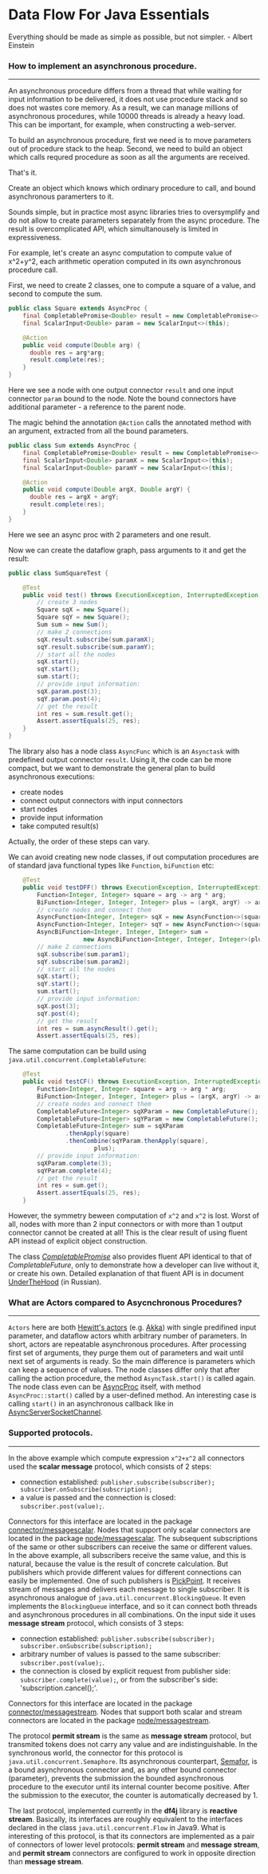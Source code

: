 # Data Flow For Java Essentials

 Everything should be made as simple as possible, but not simpler. - Albert Einstein

### How to implement an asynchronous procedure.
------------------------------------------
An asynchronous procedure differs from a thread that while waiting for input information to be delivered, 
it does not use procedure stack and so does not wastes core memory. 
As a result, we can manage millions of asynchronous procedures,
while 10000 threads is already a heavy load. This can be important, for example, when constructing a web-server.

To build an asynchronous procedure, first we need is to move parameters out of procedure stack to the heap.
Second, we need to build an object which calls requred procedure as soon as all the arguments are received.

That's it.

Create an object which knows which ordinary procedure to call, and bound asynchronous paramerters to it.

Sounds simple, but in practice most async libraries tries to oversymplify and do not allow to create parameters separately from
the async procedure. The result is overcomplicated API, which simultanousely is limited in expressiveness.

For example, let's create an async computation to compute value of x^2+y^2, each arithmetic operation computed in its own asynchronous procedure call.

First, we need to create 2 classes, one to compute a square of a value, and second to compute the sum.


```java
public class Square extends AsyncProc {
    final CompletablePromise<Double> result = new CompletablePromise<>();
    final ScalarInput<Double> param = new ScalarInput<>(this);

    @Action
    public void compute(Double arg) {
      double res = arg*arg;
      result.complete(res);
    }
}
```
Here we see a node with one output connector `result` and one input connector `param` bound to the node.
Note the bound connectors have additional parameter - a reference to the parent node.

The magic behind the annotation `@Action` calls the annotated method with an argument, extracted from all the bound parameters.

```java
public class Sum extends AsyncProc {
    final CompletablePromise<Double> result = new CompletablePromise<>();
    final ScalarInput<Double> paramX = new ScalarInput<>(this);
    final ScalarInput<Double> paramY = new ScalarInput<>(this);

    @Action
    public void compute(Double argX, Double argY) {
      double res = argX + argY;
      result.complete(res);
    }
}
```
Here we see an async proc with 2 parameters and one result.

Now we can create the dataflow graph, pass arguments to it and get the result:

```java
public class SumSquareTest {

    @Test
    public void test() throws ExecutionException, InterruptedException {
        // create 3 nodes
        Square sqX = new Square();
        Square sqY = new Square();
        Sum sum = new Sum();
        // make 2 connections
        sqX.result.subscribe(sum.paramX);
        sqY.result.subscribe(sum.paramY);
        // start all the nodes
        sqX.start();
        sqY.start();
        sum.start();
        // provide input information:
        sqX.param.post(3);
        sqY.param.post(4);
        // get the result
        int res = sum.result.get();
        Assert.assertEquals(25, res);
    }
}
``` 

 The library also has a node class `AsyncFunc` which is an `Asynctask` with predefined output connector `result`.
 Using it, the code can be more compact, but we want to demonstrate the general plan to build asynchronous executions:
 
 - create nodes
 - connect output connectors with input connectors
 - start nodes
 - provide input information
 - take computed result(s)
 
Actually, the order of these steps can vary.

We can avoid creating new node classes, if out computation procedures are of standard java functional types like `Function`, 
`biFunction` etc:

```java
    @Test
    public void testDFF() throws ExecutionException, InterruptedException {
        Function<Integer, Integer> square = arg -> arg * arg;
        BiFunction<Integer, Integer, Integer> plus = (argX, argY) -> argX + argY;
        // create nodes and connect them
        AsyncFunction<Integer, Integer> sqX = new AsyncFunction<>(square);
        AsyncFunction<Integer, Integer> sqY = new AsyncFunction<>(square);
        AsyncBiFunction<Integer, Integer, Integer> sum =
                     new AsyncBiFunction<Integer, Integer, Integer>(plus);
        // make 2 connections
        sqX.subscribe(sum.param1);
        sqY.subscribe(sum.param2);
        // start all the nodes
        sqX.start();
        sqY.start();
        sum.start();
        // provide input information:
        sqX.post(3);
        sqY.post(4);
        // get the result
        int res = sum.asyncResult().get();
        Assert.assertEquals(25, res);
```
The same computation can be build using `java.util.concurrent.CompletableFuture`:

```java
    @Test
    public void testCF() throws ExecutionException, InterruptedException {
        Function<Integer, Integer> square = arg -> arg * arg;
        BiFunction<Integer, Integer, Integer> plus = (argX, argY) -> argX + argY;
        // create nodes and connect them
        CompletableFuture<Integer> sqXParam = new CompletableFuture();
        CompletableFuture<Integer> sqYParam = new CompletableFuture();
        CompletableFuture<Integer> sum = sqXParam
                .thenApply(square)
                .thenCombine(sqYParam.thenApply(square),
                        plus);
        // provide input information:
        sqXParam.complete(3);
        sqYParam.complete(4);
        // get the result
        int res = sum.get();
        Assert.assertEquals(25, res);
    }
```

However, the symmetry beween computation of `x^2` and `x^2` is lost.
Worst of all, nodes with more than 2 input connectors or with more than 1 output connector cannot be created at all!
This is the clear result of using fluent API instead of explicit object construction.

The class [_CompletablePromise_](src/main/java/org/df4j/core/boundconnector/messagescalar/CompletablePromise.java) also provides
fluent API identical to that of _CompletableFuture_, only to demonstrate how a developer can live without it, or create his own.
Detailed explanation of that fluent API is in document [UnderTheHood](/UnderTheHood.md) (in Russian).
 

### What are Actors compared to Asycnchronous Procedures?
----------------------------------------------------
`Actors` here are both [Hewitt's actors](https://en.wikipedia.org/wiki/Actor_model) (e.g. [Akka](https://akka.io/)) 
with single predifined input parameter, and dataflow actors whith arbitrary number of parameters. 
In short, actors are repeatable asynchronous procedures. 
After processing first set of arguments, they purge them out of parameters and wait until next set of arguments is ready.
So the main difference is parameters which can keep a sequence of values. The node classes differ only that after calling the action procedure,
the method `AsyncTask.start()` is called again. 
The node class even can be [AsyncProc](src/main/java/org/df4j/core/tasknode/AsyncProc.java) itself, with method `AsyncProc::start()`
called by a user-defined method. 
An interesting case is calling `start()` in an asynchronous callback like in
 [AsyncServerSocketChannel](../df4j-nio2/src/main/java/org/df4j/nio2/net/AsyncServerSocketChannel.java).   

### Supported protocols.
-------------------
In the above example which compute expression `x^2+x^2` all connectors used the **scalar message** protocol, 
which consists of 2 steps:
- connection established: `publisher.subscribe(subscriber); subscriber.onSubscribe(subscription);`
- a value is passed and the connection is closed: `subscriber.post(value);`.

Connectors for this interface are located in the  package [connector/messagescalar](src/main/java/org/df4j/core/boundconnector/messagescalar). 
Nodes that support only scalar connectors are located in the  package [node/messagescalar](src/main/java/org/df4j/core/tasknode/messagescalar). 
The subsequent subscriptions of the same or other subscribers can receive the same or different values. 
In the above example, all subscribers receive the same value, and this is natural, 
because the value is the result of concrete calculation. 
But publishers which provide different values for different connections can easily be implemented. 
One of such publishers is  [PickPoint](src/main/java/org/df4j/core/tasknode/messagestream/PickPoint.java). 
It receives stream of messages and delivers each message to single subscriber.
It is asynchronous analogue of `java.util.concurrent.BlockingQueue`.
It even implements the `BlockingQueue` interface, and so it can connect both threads and asynchronous procedures in all combinations.
On the input side it uses **message stream** protocol, which consists of 3 steps:

- connection established: `publisher.subscribe(subscriber); subscriber.onSubscribe(subscription);`
- arbitrary number of values is passed to the same subscriber: `subscriber.post(value);`.
- the connection is closed by explicit request from publisher side: `subscriber.complete(value);`,
 or from the subscriber's side: 'subscription.cancel();'. 

Connectors for this interface are located in the  package [connector/messagestream](src/main/java/org/df4j/core/boundconnector/messagestream). 
Nodes that support both scalar and stream connectors are located in the 
package [node/messagestream](src/main/java/org/df4j/core/tasknode/messagestream). 

The protocol **permit stream** is the same as **message stream** protocol,
 but transmited tokens does not carry any value and are indistinguishable.
In the synchronous world, the connector for this protocol is `java.util.concurrent.Semaphore`. 
Its asynchronous counterpart, [Semafor](src/main/java/org/df4j/core/boundconnector/permitstream/Semafor.java),
is a bound asynchronous connector and, as any other bound connector (parameter),
prevents the submission the bounded asynchronous procedure to the executor until its internal counter become positive. 
After the submission to the executor, the counter is automatically decreased by 1.

The last protocol, implemented currently in the **df4j** library is **reactive stream**.
Basically, its interfaces are roughly equivalent to the interfaces declared in the class `java.util.concurrent.Flow` in Java9.
What is interesting of this protocol, is that its connectors are implemented as a pair of connectors of lower level protocols:
 **permit stream** and **message stream**, and **permit stream** connectors are configured to work in opposite direction than **message stream**.
